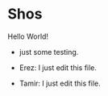 # Shos

Hello World!

* just some testing.

* Erez: I just edit this file.
* Tamir: I just edit this file.
